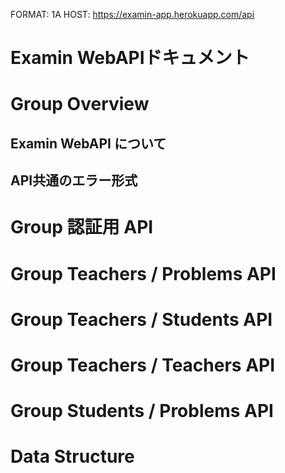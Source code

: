 FORMAT: 1A
HOST: https://examin-app.herokuapp.com/api

# Examin WebAPIドキュメント

# Group Overview
## Examin WebAPI について
<!-- include(overview/index.md) -->
## API共通のエラー形式
<!-- include(overview/errors.md) -->

# Group 認証用 API
<!-- include(api/auth.md) -->

# Group Teachers / Problems API
<!-- include(api/teachers/problems.md) -->
# Group Teachers / Students API
<!-- include(api/teachers/students.md) -->
# Group Teachers / Teachers API
<!-- include(api/teachers/teachers.md) -->

# Group Students / Problems API
<!-- include(api/students/problems.md) -->

# Data Structure
<!-- include(data/errors.md) -->

<!-- include(data/models/problem.md) -->
<!-- include(data/models/user.md) -->
